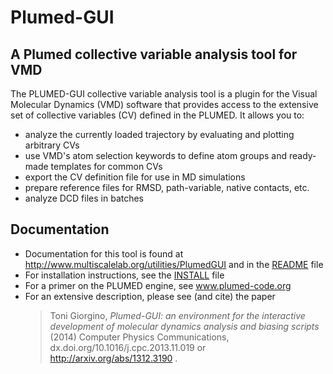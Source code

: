Plumed-GUI
==========
 
A Plumed collective variable analysis tool for VMD
------------

The PLUMED-GUI collective variable analysis tool is a plugin for the Visual Molecular Dynamics (VMD) software that provides access to the extensive set of collective variables (CV) defined in the PLUMED. It allows you to:

- analyze the currently loaded trajectory by evaluating and plotting arbitrary CVs
- use VMD's atom selection keywords to define atom groups and ready-made templates for common CVs
- export the CV definition file for use in MD simulations
- prepare reference files for RMSD, path-variable, native contacts, etc.
- analyze DCD files in batches 


Documentation
-------------

- Documentation for this tool is found at http://www.multiscalelab.org/utilities/PlumedGUI
 and in the [README](doc/README.md) file
- For installation instructions, see the [INSTALL](doc/INSTALL.md) file
- For a primer on the PLUMED engine, see www.plumed-code.org 
- For an extensive description, please see (and cite) the paper 
  > Toni Giorgino, _Plumed-GUI: an environment for the interactive development of molecular dynamics analysis and biasing scripts_ (2014) Computer Physics Communications, dx.doi.org/10.1016/j.cpc.2013.11.019 or http://arxiv.org/abs/1312.3190 . 
